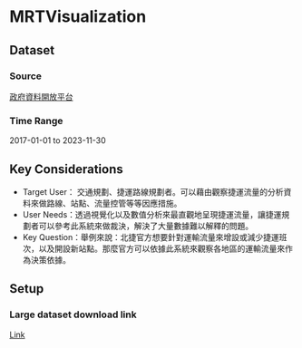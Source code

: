 # MRTVisualization
## Dataset
### Source
[政府資料開放平台](https://data.gov.tw/dataset/128506)
### Time Range
2017-01-01 to 2023-11-30
## Key Considerations
- Target User： 交通規劃、捷運路線規劃者。可以藉由觀察捷運流量的分析資料來做路線、站點、流量控管等等因應措施。
- User Needs：透過視覺化以及數值分析來最直觀地呈現捷運流量，讓捷運規劃者可以參考此系統來做裁決，解決了大量數據難以解釋的問題。
- Key Question：舉例來說：北捷官方想要針對運輸流量來增設或減少捷運班次，以及開設新站點。那麼官方可以依據此系統來觀察各地區的運輸流量來作為決策依據。
## Setup
### Large dataset download link
[Link](https://drive.google.com/file/d/10y9cZZDzhXUe2cG8S7Amr9hDPqW4ofdX/view?usp=drive_link)
